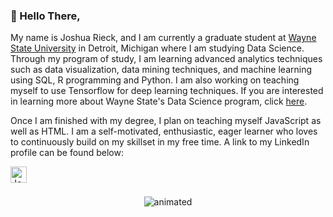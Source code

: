 ### 👋 Hello There,


My name is Joshua Rieck, and I am currently a graduate student at [Wayne State University](https://wayne.edu/) in Detroit, Michigan where I am studying Data Science. Through my program of study, I am learning advanced analytics techniques such as data visualization, data mining techniques, and machine learning using SQL, R programming and Python. I am also working on teaching myself to use Tensorflow for deep learning techniques. If you are interested in learning more about Wayne State's Data Science program, click [here](https://engineering.wayne.edu/data-science-program).

Once I am finished with my degree, I plan on teaching myself JavaScript as well as HTML. I am a self-motivated, enthusiastic, eager learner who loves to continuously build on my skillset in my free time. A link to my LinkedIn profile can be found below:

<a href="https://www.linkedin.com/in/joshuarieck6794/">
  <img align="left" alt="Josh's LinkedIN" width="26px" src="https://raw.githubusercontent.com/peterthehan/peterthehan/master/assets/linkedin.svg" />
</a>

<br />

<br />


<p align="center">
  <img src="https://github.com/jmrieck17/jmrieck17/blob/main/galaxyswirl.gif" alt="animated" />
</p>

<!---
jmrieck17/jmrieck17 is a ✨ special ✨ repository because its `README.md` (this file) appears on your GitHub profile.
You can click the Preview link to take a look at your changes.
--->
